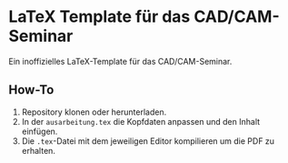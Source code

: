 # LaTeX Template für das CAD/CAM-Seminar
Ein inoffizielles LaTeX-Template für das CAD/CAM-Seminar.

## How-To
1. Repository klonen oder herunterladen.
2. In der `ausarbeitung.tex` die Kopfdaten anpassen und den Inhalt einfügen.
3. Die `.tex`-Datei mit dem jeweiligen Editor kompilieren um die PDF zu erhalten.
